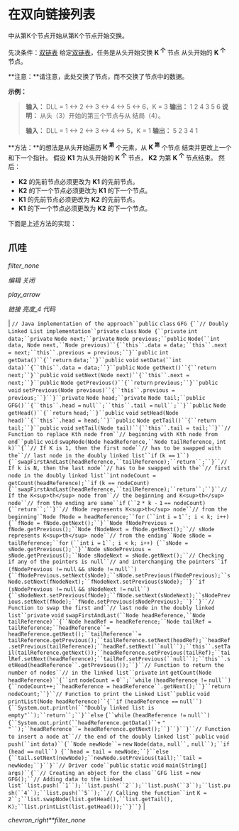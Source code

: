# 在双向链接列表

中从第K个节点开始从第K个节点开始交换。

先决条件：[双链表](https://www.geeksforgeeks.org/doubly-linked-list/)
给定[双链表](https://www.geeksforgeeks.org/doubly-linked-list/)，任务是从头开始交换 **K <sup>个</sup>** 节点 从头开始的 **K <sup>个</sup>** 节点。

**注意：**请注意，此处交换了节点，而不交换了节点中的数据。

**示例：**

> **输入：** DLL = 1 <-> 2 <-> 3 <-> 4 <-> 5 <-> 6，K = 3
> **输出：** 1 2 4 3 5 6
> **说明：**
> 从头（3）开始的第三个节点与从 结局（4）。
> 
> **输入：** DLL = 1 <-> 2 <-> 3 <-> 4 <-> 5，K = 1
> **输出：** 5 2 3 4 1

**方法：**的想法是从头开始遍历 **K <sup>第</sup>** 个元素，从 **K <sup>第</sup>** 个节点 结束并更改上一个和下一个指针。 假设 **K1** 为从头开始的 **K <sup>个</sup>** 节点， **K2** 为第 **K <sup>个</sup>** 节点结束。 然后：

*   **K2** 的先前节点必须更改为 **K1** 的先前节点。
*   **K2** 的下一个节点必须更改为 **K1** 的下一个节点。
*   **K1** 的先前节点必须更改为 **K2** 的先前节点。
*   **K1** 的下一个节点必须更改为 **K2** 的下一个节点。

下面是上述方法的实现：

## 爪哇

*filter_none*

*编辑*
*关闭*

*play_arrow*

*链接*
*亮度_4*
*代码*

| `// Java implementation of the approach``public` `class` `GFG {``// Doubly Linked List implementation``private` `class` `Node {``private` `int` `data;``private` `Node next;``private` `Node previous;``public` `Node(``int` `data, Node next,``Node previous)``{``this``.data = data;``this``.next = next;``this``.previous = previous;``}``public` `int` `getData()``{``return` `data;``}``public` `void` `setData(``int` `data)``{``this``.data = data;``}``public` `Node getNext()``{``return` `next;``}``public` `void` `setNext(Node next)``{``this``.next = next;``}``public` `Node getPrevious()``{``return` `previous;``}``public` `void` `setPrevious(Node previous)``{``this``.previous = previous;``}``}``private` `Node head;``private` `Node tail;``public` `GFG()``{``this``.head =` `null``;``this``.tail =` `null``;``}``public` `Node getHead()``{``return` `head;``}``public` `void` `setHead(Node head)``{``this``.head = head;``}``public` `Node getTail()``{``return` `tail;``}``public` `void` `setTail(Node tail)``{``this``.tail = tail;``}``// Function to replace Kth node from``// beginning with Kth node from end``public` `void` `swapNode(Node headReference,``Node tailReference,` `int` `k)``{``// If K is 1, then the first node``// has to be swapped with the``// last node in the doubly linked list``if` `(k ==` `1``) {``swapFirstAndLast(headReference,``tailReference);``return``;``}``// If k is N, then the last node``// has to be swapped with the``// first node in the doubly linked list``int` `nodeCount = getCount(headReference);``if` `(k == nodeCount) {``swapFirstAndLast(headReference,``tailReference);``return``;``}``// If the K<sup>th</sup> node from``// the beginning and K<sup>th</sup> node``// from the ending are same``if` `(``2` `* k -` `1` `== nodeCount) {``return``;``}``// fNode represents K<sup>th</sup> node``// from the beginning``Node fNode = headReference;``for` `(``int` `i =` `1``; i < k; i++) {``fNode = fNode.getNext();``}``Node fNodePrevious = fNode.getPrevious();``Node fNodeNext = fNode.getNext();``// sNode represents K<sup>th</sup> node``// from the ending``Node sNode = tailReference;``for` `(``int` `i =` `1``; i < k; i++) {``sNode = sNode.getPrevious();``}``Node sNodePrevious = sNode.getPrevious();``Node sNodeNext = sNode.getNext();``// Checking if any of the pointers is null``// and interchanging the pointers``if` `(fNodePrevious !=` `null` `&& sNode !=` `null``) {``fNodePrevious.setNext(sNode);``sNode.setPrevious(fNodePrevious);``sNode.setNext(fNodeNext);``fNodeNext.setPrevious(sNode);``}``if` `(sNodePrevious !=` `null` `&& sNodeNext !=` `null``) {``sNodeNext.setPrevious(fNode);``fNode.setNext(sNodeNext);``sNodePrevious.setNext(fNode);``fNode.setPrevious(sNodePrevious);``}``}``// Function to swap the first and``// last node in the doubly linked list``private` `void` `swapFirstAndLast(``Node headReference,``Node tailReference)``{``Node headRef = headReference;``Node tailRef = tailReference;``headReference``= headReference.getNext();``tailReference``= tailReference.getPrevious();``tailReference.setNext(headRef);``headRef.setPrevious(tailReference);``headRef.setNext(``null``);``this``.setTail(tailReference.getNext());``headReference.setPrevious(tailRef);``tailRef.setNext(headReference);``tailRef.setPrevious(``null``);``this``.setHead(headReference``.getPrevious());``}``// Function to return the number of nodes``// in the linked list``private` `int` `getCount(Node headReference)``{``int` `nodeCount =` `0``;``while` `(headReference !=` `null``) {``nodeCount++;``headReference = headReference``.getNext();``}``return` `nodeCount;``}``// Function to print the Linked List``public` `void` `printList(Node headReference)``{``if` `(headReference ==` `null``) {``System.out.println(``"Doubly linked list is empty"``);``return``;``}``else` `{``while` `(headReference !=` `null``) {``System.out.print(``headReference.getData()``+` `" "``);``headReference``= headReference.getNext();``}``}``}``// Function to insert a node at``// the end of the doubly linked list``public` `void` `push(``int` `data)``{``Node newNode``=` `new` `Node(data,` `null``,` `null``);``if` `(head ==` `null``) {``head = tail = newNode;``}``else` `{``tail.setNext(newNode);``newNode.setPrevious(tail);``tail = newNode;``}``}``// Driver code``public` `static` `void` `main(String[] args)``{``// Creating an object for the class``GFG list =` `new` `GFG();``// Adding data to the linked list``list.push(``1``);``list.push(``2``);``list.push(``3``);``list.push(``4``);``list.push(``5``);``// Calling the function``int` `K =` `2``;``list.swapNode(list.getHead(),``list.getTail(), K);``list.printList(list.getHead());``}``}` |

*chevron_right**filter_none*